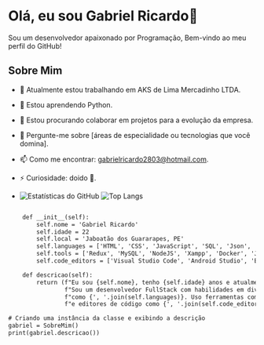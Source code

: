 # Olá, eu sou Gabriel Ricardo👋

Sou um desenvolvedor apaixonado por Programação, Bem-vindo ao meu perfil do GitHub!

## Sobre Mim

- 🔭 Atualmente estou trabalhando em AKS de Lima Mercadinho LTDA.
- 🌱 Estou aprendendo Python.
- 👯 Estou procurando colaborar em projetos para a evolução da empresa.
- 💬 Pergunte-me sobre [áreas de especialidade ou tecnologias que você domina].
- 📫 Como me encontrar: gabrielricardo2803@hotmail.com.
- ⚡ Curiosidade: doido 🤪.

- ![Estatísticas do GitHub](https://github-readme-stats.vercel.app/api?username=gabriellriicardo&show_icons=true&theme=radical) ![Top Langs](https://github-readme-stats.vercel.app/api/top-langs/?gabriellriicardo&layout=compact&theme=radical)

```html

    def __init__(self):
        self.nome = 'Gabriel Ricardo'
        self.idade = 22
        self.local = 'Jaboatão dos Guararapes, PE'
        self.languages = ['HTML', 'CSS', 'JavaScript', 'SQL', 'Json', 'Java', 'PHP', 'Dart', 'TypeScript', 'NoSQL']
        self.tools = ['Redux', 'MySQL', 'NodeJS', 'Xampp', 'Docker', 'JWT', 'Jest', 'RTL', 'MongoDB', 'Express', 'Laravel', 'Flutter', 'React']
        self.code_editors = ['Visual Studio Code', 'Android Studio', 'Eclipse']

    def descricao(self):
        return (f"Eu sou {self.nome}, tenho {self.idade} anos e atualmente moro em {self.local}. "
                f"Sou um desenvolvedor FullStack com habilidades em diversas linguagens de programação "
                f"como {', '.join(self.languages)}. Uso ferramentas como {', '.join(self.tools)} "
                f"e editores de código como {', '.join(self.code_editors)}.")

# Criando uma instância da classe e exibindo a descrição
gabriel = SobreMim()
print(gabriel.descricao())
